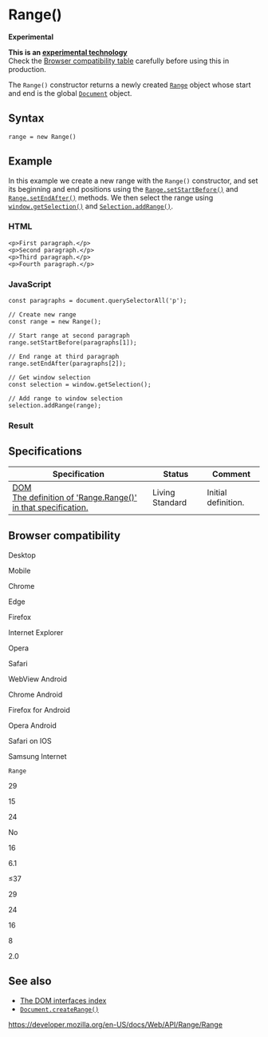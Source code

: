 Range()
=======

**Experimental**

**This is an [experimental technology](https://developer.mozilla.org/en-US/docs/MDN/Guidelines/Conventions_definitions#experimental)**  
Check the [Browser compatibility table](#browser_compatibility) carefully before using this in production.

The `Range()` constructor returns a newly created [`Range`](../range) object whose start and end is the global [`Document`](../document) object.

Syntax
------

    range = new Range()

Example
-------

In this example we create a new range with the `Range()` constructor, and set its beginning and end positions using the [`Range.setStartBefore()`](setstartbefore) and [`Range.setEndAfter()`](setendafter) methods. We then select the range using [`window.getSelection()`](../window/getselection) and [`Selection.addRange()`](../selection/addrange).

### HTML

    <p>First paragraph.</p>
    <p>Second paragraph.</p>
    <p>Third paragraph.</p>
    <p>Fourth paragraph.</p>

### JavaScript

    const paragraphs = document.querySelectorAll('p');

    // Create new range
    const range = new Range();

    // Start range at second paragraph
    range.setStartBefore(paragraphs[1]);

    // End range at third paragraph
    range.setEndAfter(paragraphs[2]);

    // Get window selection
    const selection = window.getSelection();

    // Add range to window selection
    selection.addRange(range);

### Result

Specifications
--------------

<table><thead><tr class="header"><th>Specification</th><th>Status</th><th>Comment</th></tr></thead><tbody><tr class="odd"><td><a href="https://dom.spec.whatwg.org/#dom-range-range">DOM<br />
<span class="small">The definition of 'Range.Range()' in that specification.</span></a></td><td><span class="spec-living">Living Standard</span></td><td>Initial definition.</td></tr></tbody></table>

Browser compatibility
---------------------

Desktop

Mobile

Chrome

Edge

Firefox

Internet Explorer

Opera

Safari

WebView Android

Chrome Android

Firefox for Android

Opera Android

Safari on IOS

Samsung Internet

`Range`

29

15

24

No

16

6.1

≤37

29

24

16

8

2.0

See also
--------

-   [The DOM interfaces index](../document_object_model)
-   [`Document.createRange()`](../document/createrange)

<a href="https://developer.mozilla.org/en-US/docs/Web/API/Range/Range" class="_attribution-link">https://developer.mozilla.org/en-US/docs/Web/API/Range/Range</a>
